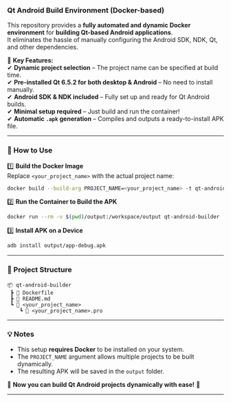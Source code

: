 ### **Qt Android Build Environment (Docker-based)**
This repository provides a **fully automated and dynamic Docker environment** for **building Qt-based Android applications**.  
It eliminates the hassle of manually configuring the Android SDK, NDK, Qt, and other dependencies.  

🔹 **Key Features:**  
✔ **Dynamic project selection** – The project name can be specified at build time.  
✔ **Pre-installed Qt 6.5.2 for both desktop & Android** – No need to install manually.  
✔ **Android SDK & NDK included** – Fully set up and ready for Qt Android builds.  
✔ **Minimal setup required** – Just build and run the container!  
✔ **Automatic `.apk` generation** – Compiles and outputs a ready-to-install APK file.  

---

### **🚀 How to Use**
1️⃣ **Build the Docker Image**  
Replace `<your_project_name>` with the actual project name:  
```sh
docker build --build-arg PROJECT_NAME=<your_project_name> -t qt-android-builder .
```

2️⃣ **Run the Container to Build the APK**  
```sh
docker run --rm -v $(pwd)/output:/workspace/output qt-android-builder
```

3️⃣ **Install APK on a Device**  
```sh
adb install output/app-debug.apk
```

---

### **📂 Project Structure**
```
📦 qt-android-builder
 ┣ 📜 Dockerfile
 ┣ 📜 README.md
 ┗ 📂 <your_project_name>
    ┗ 📜 <your_project_name>.pro
```

---

### **💡 Notes**
- This setup **requires Docker** to be installed on your system.  
- The `PROJECT_NAME` argument allows multiple projects to be built dynamically.  
- The resulting APK will be saved in the `output` folder.  

🚀 **Now you can build Qt Android projects dynamically with ease!** 🎉

---
